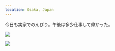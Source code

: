 ```yaml
---
location: Osaka, Japan
---
```


今日も実家でのんびり。午後は多少仕事して偉かった。

![](https://photos.apkas.net/medium/202509/20250917-1R300307.webp)

![](https://photos.apkas.net/medium/202509/20250917-1R300314.webp)
